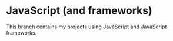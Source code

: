 # JavaScript (and frameworks)
This branch contains my projects using JavaScript and JavaScript frameworks.
